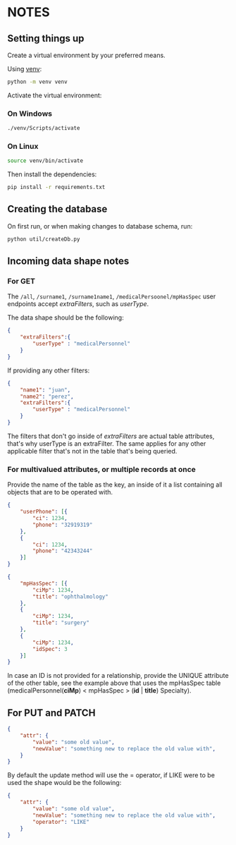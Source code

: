 # NOTES

## Setting things up

Create a virtual environment by your preferred means.

Using [venv](https://docs.python.org/3/tutorial/venv.html):

```sh
python -m venv venv
```

Activate the virtual environment:

### On Windows

```sh
./venv/Scripts/activate
```

### On Linux

```sh
source venv/bin/activate
```

Then install the dependencies:

```sh
pip install -r requirements.txt
```

## Creating the database

On first run, or when making changes to database schema, run:

```sh
python util/createDb.py
```

## Incoming data shape notes

### For GET

The `/all`, `/surname1`, `/surname1name1`, `/medicalPersoonel/mpHasSpec` user endpoints accept _extraFilters_, such as _userType_.

The data shape should be the following:

```json
{
    "extraFilters":{
        "userType" : "medicalPersonnel"
    }
}
```

If providing any other filters:

```json
{
    "name1": "juan",
    "name2": "perez",
    "extraFilters":{
        "userType" : "medicalPersonnel"
    }
}
```

The filters that don't go inside of _extraFilters_ are actual table attributes, that's why userType is an extraFilter. The same applies for any other applicable filter that's not in the table that's being queried.

### For multivalued attributes, or multiple records at once

Provide the name of the table as the key, an inside of it a list containing all objects that are to be operated with.

```json
{
    "userPhone": [{
        "ci": 1234,
        "phone": "32919319"
    },
    {
        "ci": 1234,
        "phone": "42343244"
    }]
}
```

```json
{
    "mpHasSpec": [{
        "ciMp": 1234,
        "title": "ophthalmology"
    },
    {
        "ciMp": 1234,
        "title": "surgery"
    },
    {
        "ciMp": 1234,
        "idSpec": 3
    }]
}
```

In case an ID is not provided for a relationship, provide the UNIQUE attribute of the other table, see the example above that uses the mpHasSpec table (medicalPersonnel(__ciMp__) < mpHasSpec > (__id__ | __title__) Specialty).

## For PUT and PATCH

```json
{
    "attr": {
        "value": "some old value",
        "newValue": "something new to replace the old value with",
    }
}
```

By default the update method will use the = operator, if LIKE were to be used the shape would be the following:

```json
{
    "attr": {
        "value": "some old value",
        "newValue": "something new to replace the old value with",
        "operator": "LIKE"
    }
}
```
